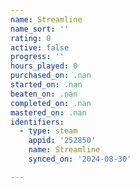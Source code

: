 ```yaml
---
name: Streamline
name_sort: ''
rating: 0
active: false
progress: ''
hours_played: 0
purchased_on: .nan
started_on: .nan
beaten_on: .nan
completed_on: .nan
mastered_on: .nan
identifiers:
  - type: steam
    appid: '252850'
    name: Streamline
    synced_on: '2024-08-30'

---
```

